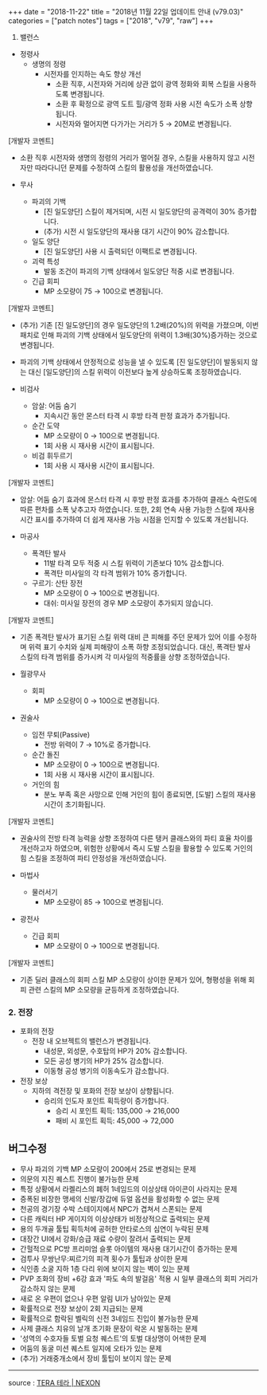 +++
date = "2018-11-22"
title = "2018년 11월 22일 업데이트 안내 (v79.03)"
categories = ["patch notes"]
tags = ["2018", "v79", "raw"]
+++

1. 밸런스
- 정령사
  - 생명의 정령
    - 시전자를 인지하는 속도 향상 개선
      - 소환 직후, 시전자와 거리에 상관 없이 광역 정화와 회복 스킬을 사용하도록 변경됩니다.
      - 소환 후 확정으로 광역 도트 힐/광역 정화 사용 시전 속도가 소폭 상향됩니다.
      - 시전자와 멀어지면 다가가는 거리가 5 → 20M로 변경됩니다.

[개발자 코멘트]
- 소환 직후 시전자와 생명의 정령의 거리가 멀어질 경우, 스킬을 사용하지 않고 시전자만 따라다니던 문제를 수정하여 스킬의 활용성을 개선하였습니다.

- 무사
  - 파괴의 기백
    - [진 일도양단] 스킬이 제거되며, 시전 시 일도양단의 공격력이 30% 증가합니다.
    - (추가) 시전 시 일도양단의 재사용 대기 시간이 90% 감소합니다.
  - 일도 양단
    - [진 일도양단] 사용 시 출력되던 이팩트로 변경됩니다.
  - 괴력 특성
    - 발동 조건이 파괴의 기백 상태에서 일도양단 적중 시로 변경됩니다.
  - 긴급 회피
    - MP 소모량이 75 → 100으로 변경됩니다.

[개발자 코멘트]
- (추가) 기존 [진 일도양단]의 경우 일도양단의 1.2배(20%)의 위력을 가졌으며, 이번 패치로 인해 파괴의 기백 상태에서 일도양단의 위력이 1.3배(30%)증가하는 것으로 변경됩니다.
- 파괴의 기백 상태에서 안정적으로 성능을 낼 수 있도록 [진 일도양단]이 발동되지 않는 대신 [일도양단]의 스킬 위력이 이전보다 높게 상승하도록 조정하였습니다.

- 비검사
  - 암살: 어둠 숨기
    - 지속시간 동안 몬스터 타격 시 후방 타격 판정 효과가 추가됩니다.
  - 순간 도약
    - MP 소모량이 0 → 100으로 변경됩니다.
    - 1회 사용 시 재사용 시간이 표시됩니다.
  - 비검 휘두르기
    - 1회 사용 시 재사용 시간이 표시됩니다.

[개발자 코멘트]
- 암살: 어둠 숨기 효과에 몬스터 타격 시 후방 판정 효과를 추가하여 클래스 숙련도에 따른 편차를 소폭 낮추고자 하였습니다. 또한, 2회 연속 사용 가능한 스킬에 재사용 시간 표시를 추가하여 더 쉽게 재사용 가능 시점을 인지할 수 있도록 개선됩니다.

- 마공사
  - 폭격탄 발사
    - 11발 타격 모두 적중 시 스킬 위력이 기존보다 10% 감소합니다.
    - 폭격탄 미사일의 각 타격 범위가 10% 증가합니다.
  - 구르기: 산탄 장전
    - MP 소모량이 0 → 100으로 변경됩니다.
    - 대쉬: 미사일 장전의 경우 MP 소모량이 추가되지 않습니다.

[개발자 코멘트]
- 기존 폭격탄 발사가 표기된 스킬 위력 대비 큰 피해를 주던 문제가 있어 이를 수정하며 위력 표기 수치와 실제 피해량이 소폭 하향 조정되었습니다. 대신, 폭격탄 발사 스킬의 타격 범위를 증가시켜 각 미사일의 적중률을 상향 조정하였습니다.

- 월광무사
  - 회피
    - MP 소모량이 0 → 100으로 변경됩니다.
- 권술사
  - 임전 무퇴(Passive)
    - 전방 위력이 7 → 10%로 증가합니다.
  - 순간 돌진
    - MP 소모량이 0 → 100으로 변경됩니다.
    - 1회 사용 시 재사용 시간이 표시됩니다.
  - 거인의 힘
    - 분노 부족 혹은 사망으로 인해 거인의 힘이 종료되면, [도발] 스킬의 재사용 시간이 초기화됩니다.

[개발자 코멘트]
- 권술사의 전방 타격 능력을 상향 조정하여 다른 탱커 클래스와의 파티 효율 차이를 개선하고자 하였으며, 위험한 상황에서 즉시 도발 스킬을 활용할 수 있도록 거인의 힘 스킬을 조정하여 파티 안정성을 개선하였습니다.

- 마법사
  - 물러서기
    - MP 소모량이 85 → 100으로 변경됩니다.
- 광전사
  - 긴급 회피
    - MP 소모량이 0 → 100으로 변경됩니다.

[개발자 코멘트]
- 기존 딜러 클래스의 회피 스킬 MP 소모량이 상이한 문제가 있어, 형평성을 위해 회피 관련 스킬의 MP 소모량을 균등하게 조정하였습니다.

### 2. 전장
- 포화의 전장
  - 전장 내 오브젝트의 밸런스가 변경됩니다.
    - 내성문, 외성문, 수호탑의 HP가 20% 감소합니다.
    - 모든 공성 병기의 HP가 25% 감소합니다.
    - 이동형 공성 병기의 이동속도가 감소합니다.
- 전장 보상
  - 지하의 격전장 및 포화의 전장 보상이 상향됩니다.
    - 승리의 인도자 포인트 획득량이 증가합니다.
      - 승리 시 포인트 획득: 135,000 → 216,000
      - 패비 시 포인트 획득: 45,000 → 72,000

## 버그수정

- 무사 파괴의 기백 MP 소모량이 200에서 25로 변경되는 문제
- 의문의 지진 퀘스트 진행이 불가능한 문제
- 특정 상황에서 라켈리스의 폐허 1네임드의 이상상태 아이콘이 사라지는 문제
- 증폭된 비장한 맹세의 신발/장갑에 듀얼 옵션을 활성화할 수 없는 문제
- 천공의 경기장 수박 스테이지에서 NPC가 겹쳐서 스폰되는 문제
- 다른 캐릭터 HP 게이지의 이상상태가 비정상적으로 출력되는 문제
- 용의 두개골 툴팁 획득처에 공허한 안타로스의 심연이 누락된 문제
- 대장간 UI에서 강화/승급 재료 수량이 잘려서 출력되는 문제
- 간헐적으로 PC방 프리미엄 슬롯 아이템의 재사용 대기시간이 증가하는 문제
- 검투사 무쌍난무:찌르기의 피격 횟수가 툴팁과 상이한 문제
- 식인종 소굴 지하 1층 다리 위에 보이지 않는 벽이 있는 문제
- PVP 조화의 장비 +6강 효과 '파도 속의 발걸음' 적용 시 일부 클래스의 회피 거리가 감소하지 않는 문제
- 새로 온 우편이 없으나 우편 알림 UI가 남아있는 문제
- 확률적으로 전장 보상이 2회 지급되는 문제
- 확률적으로 함락된 벨릭의 신전 3네임드 진입이 불가능한 문제
- 사제 클래스 치유의 날개 초기화 문장이 락온 시 발동하는 문제
- '성역의 수호자들 토벌 요청 퀘스트'의 토벌 대상명이 어색한 문제
- 어둠의 동굴 미션 퀘스트 일지에 오타가 있는 문제
- (추가) 거래중개소에서 장비 툴팁이 보이지 않는 문제

----

source : [TERA 테라 | NEXON](http://tera.nexon.com/news/update/view.aspx?n4articlesn=366)
